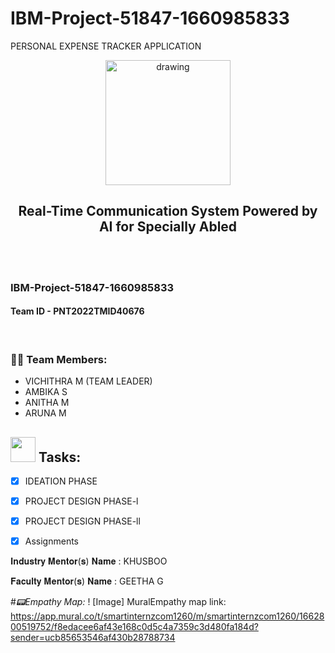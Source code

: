 
# IBM-Project-51847-1660985833
PERSONAL EXPENSE TRACKER APPLICATION
<br>
<div align="center">
<img src="https://upload.wikimedia.org/wikipedia/commons/5/51/IBM_logo.svg"  align="center" alt="drawing" width="200" />
  <h2 align="center"> Real-Time Communication System Powered by AI for Specially Abled <br></h2>
</div>
<br>

<br> 
 <h3>IBM-Project-51847-1660985833</h3>  
 <h4>Team ID - PNT2022TMID40676</h4>      
    
<br>
  
### :woman_technologist: Team Members:
  
  - VICHITHRA M (TEAM LEADER)
  - AMBIKA S
  - ANITHA M
  - ARUNA M
 
 
 
<h2> <img src="https://raw.githubusercontent.com/Tarikul-Islam-Anik/Animated-Fluent-Emojis/master/Emojis/Hand%20gestures/Mechanical%20Arm.png""" width="40px"> Tasks: </h2>
  
- [x] IDEATION PHASE <br>
- [x] PROJECT DESIGN PHASE-l <br>
- [x] PROJECT DESIGN PHASE-ll <br>
- [x] Assignments <br>
 

𝐈𝐧𝐝𝐮𝐬𝐭𝐫𝐲 𝐌𝐞𝐧𝐭𝐨𝐫(𝐬) 𝐍𝐚𝐦𝐞  :  KHUSBOO

𝐅𝐚𝐜𝐮𝐥𝐭𝐲 𝐌𝐞𝐧𝐭𝐨𝐫(𝐬) 𝐍𝐚𝐦𝐞   : GEETHA G

#*📟Empathy Map:*
! [Image]
MuralEmpathy map link: https://app.mural.co/t/smartinternzcom1260/m/smartinternzcom1260/1662800519752/f8edacee6af43e168c0d5c4a7359c3d480fa184d?sender=ucb85653546af430b28788734
